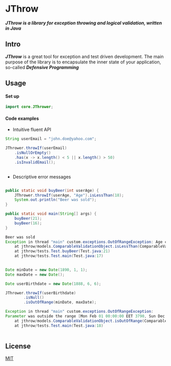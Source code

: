 # JThrow
***JThrow is a library for exception throwing and logical validation, written in Java***

## Intro
***JThrow*** is a great tool for exception and test driven development.
The main purpose of the library is to encapsulate the inner state of your application, so-called ***Defensive Programming***

## Usage
#### Set up

```java
import core.JThrower;

```
#### Code examples
* Intuitive fluent API 

```java
String userEmail = "john.doe@yahoo.com";

JThrower.throwIf(userEmail)
    .isNullOrEmpty()
    .has(x -> x.length() < 5 || x.length() > 50)
    .isInvalidEmail();
    
```
* Descriptive error messages

```java

public static void buyBeer(int userAge) {
    JThrower.throwIf(userAge, "Age").isLessThan(18);
    System.out.println("Beer was sold");
}

public static void main(String[] args) {
    buyBeer(21);
    buyBeer(16);
}


```

```java
Beer was sold
Exception in thread "main" custom.exceptions.OutOfRangeException: Age cannot be less than 18
	at jthrow/models.ComparableValidationObject.isLessThan(ComparableValidationObject.java:29)
	at jthrow/tests.Test.buyBeer(Test.java:21)
	at jthrow/tests.Test.main(Test.java:17)
    
```

```java
Date minDate = new Date(1890, 1, 1);
Date maxDate = new Date();

Date userBirthdate = new Date(1888, 6, 6);

JThrower.throwIf(userBirthdate)
        .isNull()
        .isOutOfRange(minDate, maxDate);


```

```java
Exception in thread "main" custom.exceptions.OutOfRangeException: 
Parameter was outside the range [Mon Feb 01 00:00:00 EET 3790, Sun Dec 06 00:54:16 EET 2020]
	at jthrow/models.ComparableValidationObject.isOutOfRange(ComparableValidationObject.java:62)
	at jthrow/tests.Test.main(Test.java:18)
    
```
## License
[MIT](https://choosealicense.com/licenses/mit/)
